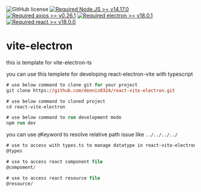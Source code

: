 ![GitHub license](https://img.shields.io/github/license/caoxiemeihao/vite-react-electron?style=flat)
[![Required Node.JS >= v14.17.0](https://img.shields.io/static/v1?label=node&message=%3E=14.17.0&logo=node.js&color=3f893e&style=flat)](https://nodejs.org/about/releases)
[![Required axios >= v0.26.1](https://img.shields.io/static/v1?label=axios&message=%3E=0.26.1&logo=axios&color=671ddf&style=flat)](https://axios-http.com/kr/docs/intro)
[![Required electron >= v18.0.1](https://img.shields.io/static/v1?label=electron&message=%3E=18.0.1&logo=electron&color=90eaf9&style=flat)](https://www.electronjs.org/releases/stable)
[![Required react >= v18.0.0](https://img.shields.io/static/v1?label=react&message=%3E=18.0.0&logo=react&color=61dafb&style=flat)](https://ko.reactjs.org/versions)
# vite-electron
this is template for vite-electron-ts

you can use this templete for developing react-electron-vite with typescript


```ps
# use below command to clone git for your project
git clone https://github.com/dennis0324/react-vite-electron.git

# use below command to cloned project
cd react-vite-electron

# use below command to run development mode
npm run dev


```


you can use `@`Keyword to resolve relative path issue like `../../../../` 

```ps
# use to access with types.ts to manage datatype in react-vite-electron
@types

# use to access react component file
@compoment/

# use to access react resource file
@resource/
```
